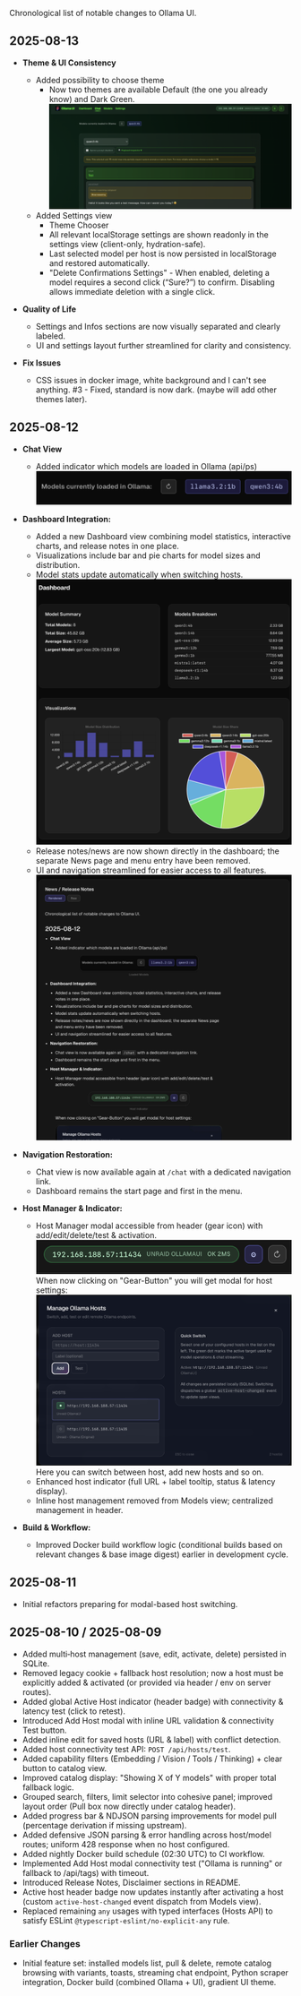 Chronological list of notable changes to Ollama UI.

## 2025-08-13

- **Theme & UI Consistency**
  - Added possibility to choose theme
    - Now two themes are available Default (the one you already know) and Dark Green.
      ![Theme](theme.png)
  - Added Settings view
    - Theme Chooser
    - All relevant localStorage settings are shown readonly in the settings view (client-only, hydration-safe).
    - Last selected model per host is now persisted in localStorage and restored automatically.
    - "Delete Confirmations Settings" - When enabled, deleting a model requires a second click (“Sure?”) to confirm. Disabling allows immediate deletion with a single click.

- **Quality of Life**
  - Settings and Infos sections are now visually separated and clearly labeled.
  - UI and settings layout further streamlined for clarity and consistency.

- **Fix Issues**
  - CSS issues in docker image, white background and I can't see anything. #3 - Fixed, standard is now dark. (maybe will add other themes later).

## 2025-08-12

- **Chat View**
  - Added indicator which models are loaded in Ollama (api/ps)
    ![Loaded Models](ollama_loaded.png)

- **Dashboard Integration:**
  - Added a new Dashboard view combining model statistics, interactive charts, and release notes in one place.
  - Visualizations include bar and pie charts for model sizes and distribution.
  - Model stats update automatically when switching hosts.
    ![Dashboard](dashboard.png)
  - Release notes/news are now shown directly in the dashboard; the separate News page and menu entry have been removed.
  - UI and navigation streamlined for easier access to all features.
    ![News](news.png)
- **Navigation Restoration:**
  - Chat view is now available again at `/chat` with a dedicated navigation link.
  - Dashboard remains the start page and first in the menu.

- **Host Manager & Indicator:**
  - Host Manager modal accessible from header (gear icon) with add/edit/delete/test & activation.
    ![Host indicator](host_man1.png)
    When now clicking on "Gear-Button" you will get modal for host settings:
    ![Host Manager Modal](host_man2.png)
    Here you can switch between host, add new hosts and so on.
  - Enhanced host indicator (full URL + label tooltip, status & latency display).
  - Inline host management removed from Models view; centralized management in header.

- **Build & Workflow:**
  - Improved Docker build workflow logic (conditional builds based on relevant changes & base image digest) earlier in development cycle.

## 2025-08-11

- Initial refactors preparing for modal-based host switching.

## 2025-08-10 / 2025-08-09

- Added multi‑host management (save, edit, activate, delete) persisted in SQLite.
- Removed legacy cookie + fallback host resolution; now a host must be explicitly added & activated (or provided via header / env on server routes).
- Added global Active Host indicator (header badge) with connectivity & latency test (click to retest).
- Introduced Add Host modal with inline URL validation & connectivity Test button.
- Added inline edit for saved hosts (URL & label) with conflict detection.
- Added host connectivity test API: `POST /api/hosts/test`.
- Added capability filters (Embedding / Vision / Tools / Thinking) + clear button to catalog view.
- Improved catalog display: "Showing X of Y models" with proper total fallback logic.
- Grouped search, filters, limit selector into cohesive panel; improved layout order (Pull box now directly under catalog header).
- Added progress bar & NDJSON parsing improvements for model pull (percentage derivation if missing upstream).
- Added defensive JSON parsing & error handling across host/model routes; uniform 428 response when no host configured.
- Added nightly Docker build schedule (02:30 UTC) to CI workflow.
- Implemented Add Host modal connectivity test ("Ollama is running" or fallback to /api/tags) with timeout.
- Introduced Release Notes, Disclaimer sections in README.
- Active host header badge now updates instantly after activating a host (custom `active-host-changed` event dispatch from Models view).
- Replaced remaining `any` usages with typed interfaces (Hosts API) to satisfy ESLint `@typescript-eslint/no-explicit-any` rule.

### Earlier Changes

- Initial feature set: installed models list, pull & delete, remote catalog browsing with variants, toasts, streaming chat endpoint, Python scraper integration, Docker build (combined Ollama + UI), gradient UI theme.
